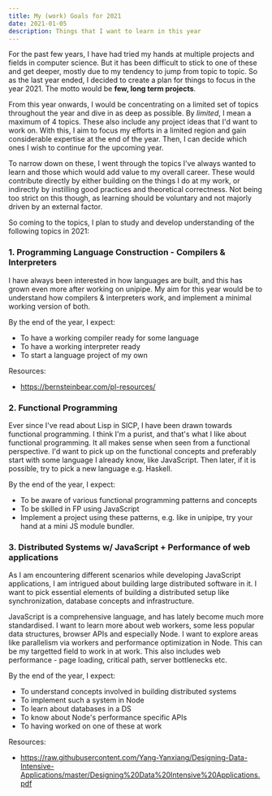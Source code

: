 ```yaml
---
title: My (work) Goals for 2021
date: 2021-01-05
description: Things that I want to learn in this year
---
```


For the past few years, I have had tried my hands at multiple projects and fields in computer science. But it has been difficult to stick to one of these and get deeper, mostly due to my tendency to jump from topic to topic. So as the last year ended, I decided to create a plan for things to focus in the year 2021. The motto would be **few, long term projects**.

From this year onwards, I would be concentrating on a limited set of topics throughout the year and dive in as deep as possible. By _limited_, I mean a maximum of 4 topics. These also include any project ideas that I'd want to work on. With this, I aim to focus my efforts in a limited region and gain considerable expertise at the end of the year. Then, I can decide which ones I wish to continue for the upcoming year.

To narrow down on these, I went through the topics I've always wanted to learn and those which would add value to my overall career. These would contribute directly by either building on the things I do at my work, or indirectly by instilling good practices and theoretical correctness. Not being too strict on this though, as learning should be voluntary and not majorly driven by an external factor.

So coming to the topics, I plan to study and develop understanding of the following topics in 2021:

<h3>1. Programming Language Construction - Compilers & Interpreters</h3>
I have always been interested in how languages are built, and this has grown even more after working on unipipe. My aim for this year would be to understand how compilers & interpreters work, and implement a minimal working version of both.

By the end of the year, I expect:

-   To have a working compiler ready for some language
-   To have a working interpreter ready
-   To start a language project of my own

Resources:

-   https://bernsteinbear.com/pl-resources/

<h3>2. Functional Programming</h3>
Ever since I've read about Lisp in SICP, I have been drawn towards functional programming. I think I'm a purist, and that's what I like about functional programming. It all makes sense when seen from a functional perspective. I'd want to pick up on the functional concepts and preferably start with some language I already know, like JavaScript. Then later, if it is possible, try to pick a new language e.g. Haskell.

By the end of the year, I expect:

-   To be aware of various functional programming patterns and concepts
-   To be skilled in FP using JavaScript
-   Implement a project using these patterns, e.g. like in unipipe, try your hand at a mini JS module bundler.

<h3>3. Distributed Systems w/ JavaScript + Performance of web applications</h3>
As I am encountering different scenarios while developing JavaScript applications, I am intrigued about building large distributed software in it. I want to pick essential elements of building a distributed setup like synchronization, database concepts and infrastructure.

JavaScript is a comprehensive language, and has lately become much more standardised. I want to learn more about web workers, some less popular data structures, browser APIs and especially Node. I want to explore areas like parallelism via workers and performance optimization in Node. This can be my targetted field to work in at work.
This also includes web performance - page loading, critical path, server bottlenecks etc.

By the end of the year, I expect:

-   To understand concepts involved in building distributed systems
-   To implement such a system in Node
-   To learn about databases in a DS
-   To know about Node's performance specific APIs
-   To having worked on one of these at work

Resources:

-   https://raw.githubusercontent.com/Yang-Yanxiang/Designing-Data-Intensive-Applications/master/Designing%20Data%20Intensive%20Applications.pdf
